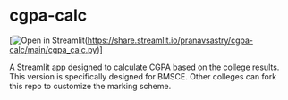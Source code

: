# cgpa-calc

[![Open in Streamlit](https://static.streamlit.io/badges/streamlit_badge_black_white.svg)(https://share.streamlit.io/pranavsastry/cgpa-calc/main/cgpa_calc.py)]

A Streamlit app designed to calculate CGPA based on the college results. This version is specifically designed for BMSCE. Other colleges can fork this repo to customize the marking scheme.
